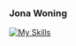 ### Jona Woning 

[![My Skills](https://skills.thijs.gg/icons?i=js,html,css,wasm)](https://skills.thijs.gg)


